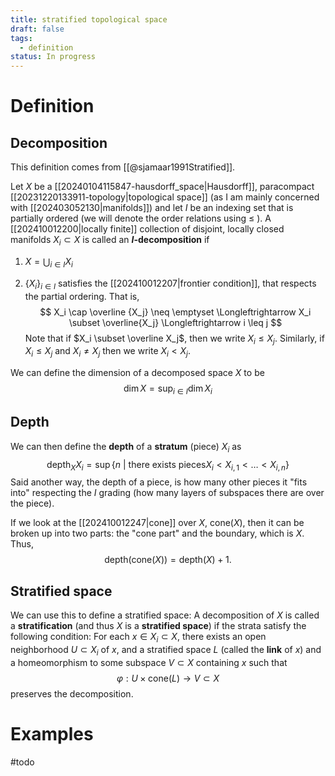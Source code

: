 ```yaml
---
title: stratified topological space
draft: false
tags:
  - definition
status: In progress
---
```


# Definition
## Decomposition
This definition comes from [[@sjamaar1991Stratified]]. 

 Let $X$ be a [[20240104115847-hausdorff_space|Hausdorff]], paracompact [[20231220133911-topology|topological space]] (as I am mainly concerned with [[202403052130|manifolds]]) and let $I$ be an indexing set that is partially ordered (we will denote the order relations using $\leq$ ).
A [[202410012200|locally finite]] collection of disjoint, locally closed manifolds $X_i \subset X$ is called an **$I$-decomposition** if 

1. $X = \bigcup_{i \in I} X_i$

2. $\{X_i\}_{i \in I}$ satisfies the [[202410012207|frontier condition]], that respects the partial ordering. That is, 
$$ 
X_i \cap \overline {X_j} \neq \emptyset \Longleftrightarrow X_i \subset \overline{X_j} \Longleftrightarrow i \leq j
$$
Note that if $X_i \subset \overline X_j$, then we write $X_i \leq X_j$. 
Similarly, if $X_i \leq X_j$ and $X_i \neq X_j$ then we write $X_i < X_j$. 

We can define the dimension of a decomposed space $X$ to be 
$$
\dim X = \sup_{i\in I} \dim X_i
$$
## Depth
We can then define the **depth** of a **stratum** (piece) $X_i$ as 
$$
\text{depth}_XX_i = \sup\{n \ | \  \text{there exists pieces} X_i < X_{i,1} < \dots < X_{i,n} \}
$$
Said another way, the depth of a piece, is how many other pieces it "fits into" respecting the $I$ grading (how many layers of subspaces there are over the piece). 

If we look at the [[202410012247|cone]] over $X$, $\text{cone}(X)$, then it can be broken up into two parts: the "cone part" and the boundary, which is $X$. 
Thus, 
$$
\text{depth}\big(\text{cone}(X)\big) = \text{depth}(X) +1.
$$

## Stratified space
We can use this to define a stratified space:
A decomposition of $X$ is called a **stratification** (and thus $X$ is a **stratified space**) if the strata satisfy the following condition:
For each $x \in X_i \subset X$, there exists an open neighborhood $U \subset X_i$ of $x$, and a stratified space $L$ (called the **link** of $x$) and a homeomorphism to some subspace $V \subset X$ containing $x$ such that
$$
\varphi: U \times \text{cone}(L) \longrightarrow V \subset X
$$
preserves the decomposition. 

# Examples
#todo 